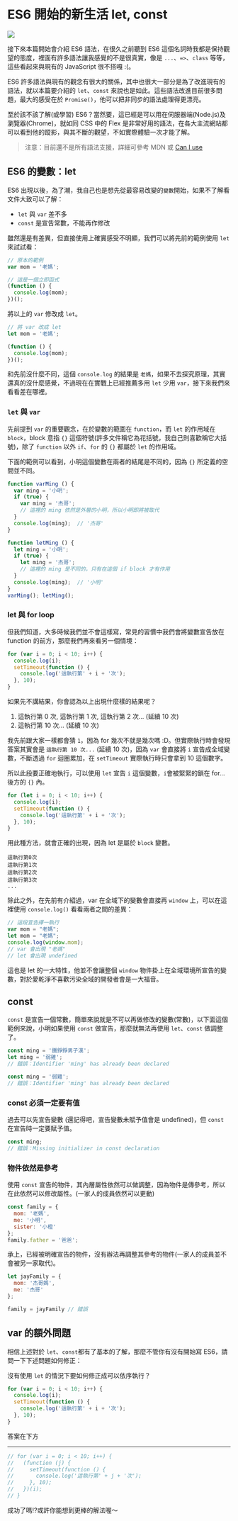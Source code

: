 

# ES6 開始的新生活 let, const

![](https://firebasestorage.googleapis.com/v0/b/casper-de5d5.appspot.com/o/images%2Fblog%2F201712%2F18_ironman_cover_17.png?alt=media&token=c2f9dfdc-35cc-4657-9ba7-b45388e126ff )

接下來本篇開始會介紹 ES6 語法，在很久之前聽到 ES6 這個名詞時我都是保持觀望的態度，裡面有許多語法讓我感覺的不是很真實，像是 `...`、`=>`、`class` 等等，這些看起來與現有的 JavaScript 很不搭嘎 :(。

ES6 許多語法與現有的觀念有很大的關係，其中也很大一部分是為了改進現有的語法，就以本篇要介紹的 `let`、`const` 來說也是如此。這些語法改進目前很多問題，最大的感受在於 `Promise()`，他可以把非同步的語法處理得更漂亮。

至於該不該了解(或學習) ES6？當然要，這已經是可以用在伺服器端(Node.js)及瀏覽器(Chrome)，就如同 CSS 中的 Flex 是非常好用的語法，在各大主流網站都可以看到他的蹤影，與其不斷的觀望，不如實際體驗一次才能了解。

> 注意：目前還不是所有語法支援，詳細可參考 MDN 或 [Can I use](https://caniuse.com/#feat=promises)

## ES6 的變數：let

ES6 出現以後，為了潮，我自己也是想先從最容易改變的`變數`開始，如果不了解看文件大致可以了解：

- `let` 與 `var` 差不多
- `const` 是宣告常數，不能再作修改

雖然還是有差異，但直接使用上確實感受不明顯，我們可以將先前的範例使用 `let` 來試試看：

```js
// 原本的範例
var mom = '老媽';

// 這是一個立即函式
(function () {
  console.log(mom);
})();
```

將以上的 `var` 修改成 `let`。

```js
// 將 var 改成 let
let mom = '老媽';

(function () {
  console.log(mom);
})();
```

和先前沒什麼不同，這個 `console.log` 的結果是 `老媽`，如果不去探究原理，其實還真的沒什麼感覺，不過現在在實戰上已經推薦多用 `let` 少用 `var`，接下來我們來看看差在哪裡。

### `let` 與 `var`

先前提到 `var` 的重要觀念，在於變數的範圍在 `function`，而 `let` 的作用域在 `block`，block 意指 `{}` 這個符號(許多文件稱它為花括號，我自己則喜歡稱它大括號)，除了 `function` 以外 `if`、`for` 的 `{}` 都屬於 `let` 的作用域。

下面的範例可以看到，小明這個變數在兩者的結尾是不同的，因為 `{}` 所定義的空間並不同。

```js
function varMing () {
  var ming = '小明';
  if (true) {
    var ming = '杰哥';  
    // 這裡的 ming 依然是外層的小明，所以小明即將被取代
  }
  console.log(ming);  // '杰哥'
}

function letMing () {
  let ming = '小明';
  if (true) {
    let ming = '杰哥';  
    // 這裡的 ming 是不同的，只有在這個 if block 才有作用
  }
  console.log(ming);  // '小明'
}
varMing(); letMing();
```

### let 與 for loop

但我們知道，大多時候我們並不會這樣寫，常見的習慣中我們會將變數宣告放在 function 的前方，那麼我們再來看另一個情境：

```js
for (var i = 0; i < 10; i++) {
  console.log(i);
  setTimeout(function () {
    console.log('這執行第' + i + '次');
  }, 10);
}
```

如果先不講結果，你會認為以上出現什麼樣的結果呢？

1. 這執行第 0 次, 這執行第 1 次, 這執行第 2 次... (延續 10 次)
2. 這執行第 10 次... (延續 10 次)

我先前跟大家一樣都會猜 `1`，因為 for 幾次不就是幾次嗎 :D。但實際執行時會發現答案其實會是 `這執行第 10 次...` (延續 10 次)，因為 `var` 會直接將 `i` 宣告成全域變數，不斷透過 `for` 迴圈累加，在 `setTimeout` 實際執行時只會拿到 10 這個數字。

所以此段要正確地執行，可以使用 `let` 宣告 `i` 這個變數，`i`會被緊緊的鎖在 for... 後方的 `{}` 內。

```js
for (let i = 0; i < 10; i++) {
  console.log(i);
  setTimeout(function () {
    console.log('這執行第' + i + '次');
  }, 10);
}
```

用此種方法，就會正確的出現，因為 let 是屬於 `block` 變數。

```
這執行第0次
這執行第1次
這執行第2次
這執行第3次
...
```

除此之外，在先前有介紹過，var 在全域下的變數會直接再 `window` 上，可以在這裡使用 `console.log()` 看看兩者之間的差異：

```js
// 這段宣告擇一執行
var mom = "老媽";
let mom = "老媽";
console.log(window.mom);
// var 會出現 "老媽"
// let 會出現 undefined
```

這也是 let 的一大特性，他並不會讓整個 `window` 物件掛上在全域環境所宣告的變數，對於愛乾淨不喜歡污染全域的開發者會是一大福音。

## const

`const` 是宣告一個常數，簡單來說就是不可以再做修改的變數(常數)，以下面這個範例來說，小明如果使用 `const` 做宣告，那麼就無法再使用 `let`、`const` 做調整了。 

```js
const ming = '鐵錚錚男子漢';
let ming = '弱雞';
// 錯誤：Identifier 'ming' has already been declared

const ming = '弱雞';
// 錯誤：Identifier 'ming' has already been declared
```

### const 必須一定要有值

過去可以先宣告變數 (還記得吧，宣告變數未賦予值會是 undefined)，但 `const` 在宣告時一定要賦予值。

```js
const ming;
// 錯誤：Missing initializer in const declaration
```

### 物件依然是參考

使用 `const` 宣告的物件，其內層屬性依然可以做調整，因為物件是傳參考，所以在此依然可以修改屬性。(一家人的成員依然可以更動)
```js
const family = {
  mom: '老媽',
  me: '小明',
  sister: '小橙'
};
family.father = '爸爸';
```

承上，已經被明確宣告的物件，沒有辦法再調整其參考的物件(一家人的成員並不會被另一家取代)。

```js
let jayFamily = {
  mom: '杰哥媽',
  me: '杰哥'
};

family = jayFamily // 錯誤
```

## var 的額外問題

相信上述對於 `let`、`const`都有了基本的了解，那麼不管你有沒有開始寫 ES6，請問一下下述問題如何修正：

沒有使用 `let` 的情況下要如何修正成可以依序執行？

```js
for (var i = 0; i < 10; i++) {
  console.log(i);
  setTimeout(function () {
    console.log('這執行第' + i + '次');
  }, 10);
}
```

答案在下方

***
```js
// for (var i = 0; i < 10; i++) {
//   (function (j) {
//     setTimeout(function () {
//       console.log('這執行第' + j + '次');
//     }, 10);
//   })(i);
// }
```

成功了嗎!?或許你能想到更棒的解法喔～